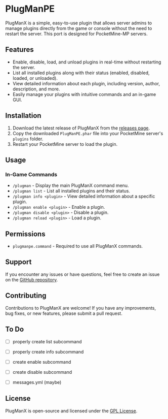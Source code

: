 # PlugManPE

PlugManX is a simple, easy-to-use plugin that allows server admins to manage plugins directly from the game or console without the need to restart the server. This port is designed for PocketMine-MP servers.

## Features

- Enable, disable, load, and unload plugins in real-time without restarting the server.
- List all installed plugins along with their status (enabled, disabled, loaded, or unloaded).
- View detailed information about each plugin, including version, author, description, and more.
- Easily manage your plugins with intuitive commands and an in-game GUI.

## Installation

1. Download the latest release of PlugManX from the [releases page](https://github.com/iLVOEWOCK/PlugManPE/releases).
2. Copy the downloaded `PlugManPE.phar` file into your PocketMine server's `plugins` folder.
3. Restart your PocketMine server to load the plugin.

## Usage

### In-Game Commands

- `/plugman` - Display the main PlugManX command menu.
- `/plugman list` - List all installed plugins and their status.
- `/plugman info <plugin>` - View detailed information about a specific plugin.
- `/plugman enable <plugin>` - Enable a plugin.
- `/plugman disable <plugin>` - Disable a plugin.
- `/plugman reload <plugin>` - Load a plugin.

## Permissions

- `plugmanpe.command` - Required to use all PlugManX commands.

## Support

If you encounter any issues or have questions, feel free to create an issue on the [GitHub repository](https://github.com/iLVOEWOCK/PlugManPE/issues).

## Contributing

Contributions to PlugManX are welcome! If you have any improvements, bug fixes, or new features, please submit a pull request.

## To Do

- [ ] properly create list subcommand
- [ ] properly create info subcommand
- [ ] create enable subcommand
- [ ] create disable subcommand

    
- [ ] messages.yml (maybe)

## License

PlugManX is open-source and licensed under the [GPL License](LICENSE).
